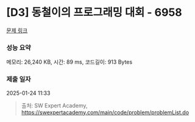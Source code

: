 # [D3] 동철이의 프로그래밍 대회 - 6958 

[문제 링크](https://swexpertacademy.com/main/code/problem/problemDetail.do?contestProbId=AWjlFcGK3dMDFAVT) 

### 성능 요약

메모리: 26,240 KB, 시간: 89 ms, 코드길이: 913 Bytes

### 제출 일자

2025-01-24 11:33



> 출처: SW Expert Academy, https://swexpertacademy.com/main/code/problem/problemList.do